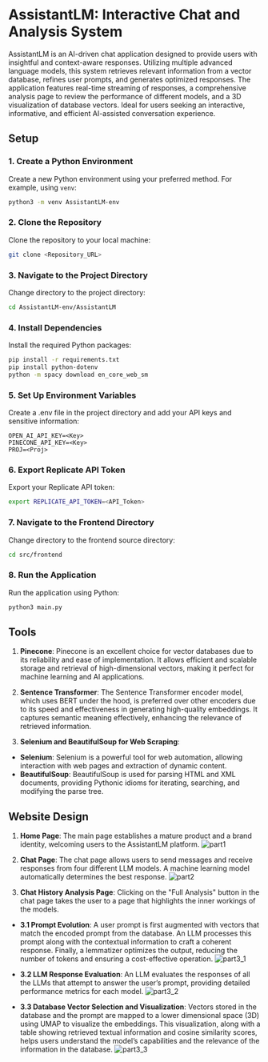 
# AssistantLM: Interactive Chat and Analysis System

AssistantLM is an AI-driven chat application designed to provide users with insightful and context-aware responses. Utilizing multiple advanced language models, this system retrieves relevant information from a vector database, refines user prompts, and generates optimized responses. The application features real-time streaming of responses, a comprehensive analysis page to review the performance of different models, and a 3D visualization of database vectors. Ideal for users seeking an interactive, informative, and efficient AI-assisted conversation experience.

## Setup

### 1. Create a Python Environment

Create a new Python environment using your preferred method. For example, using `venv`:

```sh
python3 -m venv AssistantLM-env
```
### 2. Clone the Repository
Clone the repository to your local machine:
```sh
git clone <Repository_URL>
```
### 3. Navigate to the Project Directory
Change directory to the project directory:
```sh
cd AssistantLM-env/AssistantLM
```
### 4. Install Dependencies
Install the required Python packages:
```sh
pip install -r requirements.txt
pip install python-dotenv
python -m spacy download en_core_web_sm
```
### 5. Set Up Environment Variables
Create a .env file in the project directory and add your API keys and sensitive information:
```env
OPEN_AI_API_KEY=<Key>
PINECONE_API_KEY=<Key>
PROJ=<Proj>
```
### 6. Export Replicate API Token
Export your Replicate API token:
```sh
export REPLICATE_API_TOKEN=<API_Token>
```
### 7. Navigate to the Frontend Directory
Change directory to the frontend source directory:
```sh
cd src/frontend
```
### 8. Run the Application
Run the application using Python:
```sh
python3 main.py
```
## Tools

1. **Pinecone**: Pinecone is an excellent choice for vector databases due to its reliability and ease of implementation. It allows efficient and scalable storage and retrieval of high-dimensional vectors, making it perfect for machine learning and AI applications.

2. **Sentence Transformer**: The Sentence Transformer encoder model, which uses BERT under the hood, is preferred over other encoders due to its speed and effectiveness in generating high-quality embeddings. It captures semantic meaning effectively, enhancing the relevance of retrieved information.

3. **Selenium and BeautifulSoup for Web Scraping**: 
  - **Selenium**: Selenium is a powerful tool for web automation, allowing interaction with web pages and extraction of dynamic content.
  - **BeautifulSoup**: BeautifulSoup is used for parsing HTML and XML documents, providing Pythonic idioms for iterating, searching, and modifying the parse tree.
  
## Website Design

1. **Home Page**: The main page establishes a mature product and a brand identity, welcoming users to the AssistantLM platform. ![part1](https://github.com/HassanBoukhamseen/AssistantLM/assets/60622951/201db1ef-7404-48c7-a682-5185d49a2b8d)

2. **Chat Page**: The chat page allows users to send messages and receive responses from four different LLM models. A machine learning model automatically determines the best response.  ![part2](https://github.com/HassanBoukhamseen/AssistantLM/assets/60622951/e03b3551-a7f6-412c-9dcb-f4a62f73ac37)

3. **Chat History Analysis Page**: Clicking on the "Full Analysis" button in the chat page takes the user to a page that highlights the inner workings of the models. 
  - **3.1 Prompt Evolution**: A user prompt is first augmented with vectors that match the encoded prompt from the database. An LLM processes this prompt along with the contextual information to craft a coherent response. Finally, a lemmatizer optimizes the output, reducing the number of tokens and ensuring a cost-effective operation.
    ![part3_1](https://github.com/HassanBoukhamseen/AssistantLM/assets/60622951/027e6500-4183-4e78-bc6a-416b14c863c5)

  - **3.2 LLM Response Evaluation**: An LLM evaluates the responses of all the LLMs that attempt to answer the user’s prompt, providing detailed performance metrics for each model.  ![part3_2](https://github.com/HassanBoukhamseen/AssistantLM/assets/60622951/6b794646-c3dc-45aa-87e3-1c1ee8e807fd)

  - **3.3 Database Vector Selection and Visualization**: Vectors stored in the database and the prompt are mapped to a lower dimensional space (3D) using UMAP to visualize the embeddings. This visualization, along with a table showing retrieved textual information and cosine similarity scores, helps users understand the model’s capabilities and the relevance of the information in the database. ![part3_3](https://github.com/HassanBoukhamseen/AssistantLM/assets/60622951/af336a16-9ed8-4594-ab2f-15bbe5fb641b)

```
